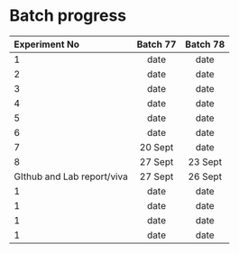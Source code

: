 # Batch progress

|Experiment No| Batch 77 | Batch 78|
|:----|:----:|:----:|
|1|date|date|
|2|date|date|
|3|date|date|
|4|date|date|
|5|date|date|
|6|date|date|
|7|20 Sept|date|
|8|27 Sept|23 Sept|
|GIthub and Lab report/viva|27 Sept|26 Sept |
|1|date|date|
|1|date|date|
|1|date|date|
|1|date|date|
